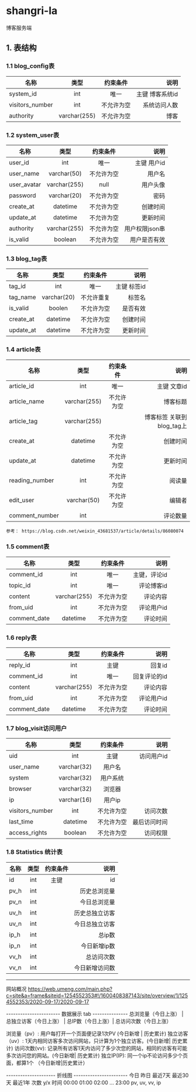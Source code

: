 # shangri-la
博客服务端

## 1. 表结构
### 1.1 blog_config表
名称 | 类型 | 约束条件 | 说明
-|:-:|:-:|-:
system_id | int | 唯一 | 主键 博客系统id
visitors_number | int | 不允许为空 | 系统访问人数
authority | varchar(255) | 不允许为空 | 博客

### 1.2 system_user表
名称 | 类型 | 约束条件 | 说明
-|:-:|:-:|-:
user_id | int | 唯一  | 主键 用户id
user_name | varchar(50) | 不允许为空 | 用户名
user_avatar | varchar(255) | null | 用户头像
password | varchar(20) | 不允许为空 | 密码
create_at | datetime | 不允许为空 | 创建时间
update_at | datetime | 不允许为空 | 更新时间
authority | varchar(255) | 不允许为空 | 用户权限json串
is_valid | boolean | 不允许为空  | 用户是否有效


### 1.3 blog_tag表
名称 | 类型 | 约束条件 | 说明
-|:-:|:-:|-:
tag_id | int | 唯一 | 主键 标签id
tag_name | varchar(20) | 不允许重复 | 标签名
is_valid | boolen |  不允许为空 | 是否有效
create_at | datetime | 不允许为空 | 创建时间
update_at | datetime | 不允许为空 | 更新时间


### 1.4 article表
名称 | 类型 | 约束条件 | 说明
-|:-:|:-:|-:
article_id | int | 唯一 | 主键 文章id
article_name | varchar(255) | 不允许为空 | 博客标题
article_tag | varchar(255) | | 博客标签 关联到blog_tag上
create_at | datetime | 不允许为空 | 创建时间
update_at | datetime | 不允许为空 | 更新时间
reading_number | int | 不允许为空 | 阅读量
edit_user | varchar(50) | 不允许为空 | 编辑者
comment_number | int |    | 评论数量


```
参考： https://blog.csdn.net/weixin_43681537/article/details/86080074
```

### 1.5 comment表
名称 | 类型 | 约束条件 | 说明
-|:-:|:-:|-:
comment_id | int | 唯一 | 主键，评论id
topic_id | int | 唯一 | 评论博客id
content | varchar(255) | 不允许为空 | 评论内容
from_uid | int | 不允许为空 | 评论用户id
comment_date | datetime | 不允许为空 | 评论时间

### 1.6 reply表
名称 | 类型 | 约束条件 | 说明
-|:-:|:-:|-:
reply_id | int | 主键 | 回复id
comment_id | int | 唯一 | 回复评论的id
content | varchar(255) | 不允许为空 | 评论内容
from_uid | int | 不允许为空 | 评论用户id
comment_date | datetime | 不允许为空 | 评论时间


### 1.7 blog_visit访问用户
名称 | 类型 | 约束条件 | 说明
-|:-:|:-:|-:
uid | int | 主键 | 访问用户id
user_name | varchar(32) | 用户名
system | varchar(32) | 用户系统
browser | varchar(32) | 浏览器
ip| varchar(16) | 用户ip
visitors_number | int | 不允许为空 | 访问次数
last_time | datetime | 不允许为空 | 最后访问时间
access_rights | boolean | 不允许为空 | 访问权限




### 1.8 Statistics 统计表
名称 | 类型 | 约束条件 | 说明
-|:-:|:-:|-:
id | int | 主键 | id
pv_h | int | | 历史总浏览量
pv_n | int | | 今日总浏览量
uv_h | int | | 历史总独立访客
uv_n | int | | 今日总独立访客
ip_h | int | | 总ip数
ip_n | int | | 今日新增ip数
vv_h | int | | 总访问次数
vv_n | int | | 今日新增访问数











--------------------
网站概况
https://web.umeng.com/main.php?c=site&a=frame&siteid=1254552353#!/1600408387143/site/overview/1/1254552353/2020-09-17/2020-09-17


----------------------- 数据展示 tab ---------------
总浏览量（今日上涨） |  总独立访客（今日上涨） |  总IP数（今日上涨）| 总访问次数（今日上涨）


浏览量（pv）: 用户每打开一个页面便记录1次PV (今日新增 | 历史累计)
独立访客（uv）: 1天内相同访客多次访问网站，只计算为1个独立访客。(今日新增| 历史累计)
访问次数(vv): 记录所有访客1天内访问了多少次您的网站，相同的访客有可能多次访问您的网站。(今日新增| 历史累计)
独立IP(IP): 同一个ip不论访问多少个页面，都算1个 （今日新增|历史累计）




--------------------- 折线图 -----------------------
今日
昨日
最近7天
最近30天
最近1年
          次数
           y/x 时间  00:00   01:00  02:00  ... 23:00
pv, uv, vv, ip
